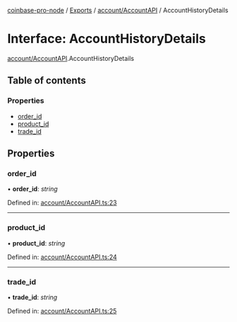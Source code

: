 [coinbase-pro-node](../README.md) / [Exports](../modules.md) / [account/AccountAPI](../modules/account_accountapi.md) / AccountHistoryDetails

# Interface: AccountHistoryDetails

[account/AccountAPI](../modules/account_accountapi.md).AccountHistoryDetails

## Table of contents

### Properties

- [order\_id](account_accountapi.accounthistorydetails.md#order_id)
- [product\_id](account_accountapi.accounthistorydetails.md#product_id)
- [trade\_id](account_accountapi.accounthistorydetails.md#trade_id)

## Properties

### order\_id

• **order\_id**: *string*

Defined in: [account/AccountAPI.ts:23](https://github.com/bennycode/coinbase-pro-node/blob/c3d8f7c/src/account/AccountAPI.ts#L23)

___

### product\_id

• **product\_id**: *string*

Defined in: [account/AccountAPI.ts:24](https://github.com/bennycode/coinbase-pro-node/blob/c3d8f7c/src/account/AccountAPI.ts#L24)

___

### trade\_id

• **trade\_id**: *string*

Defined in: [account/AccountAPI.ts:25](https://github.com/bennycode/coinbase-pro-node/blob/c3d8f7c/src/account/AccountAPI.ts#L25)
